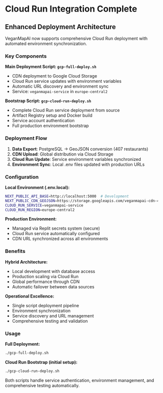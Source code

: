 # Cloud Run Integration Complete

## Enhanced Deployment Architecture

VeganMapAI now supports comprehensive Cloud Run deployment with automated environment synchronization.

### Key Components

**Main Deployment Script: `gcp-full-deploy.sh`**
- CDN deployment to Google Cloud Storage
- Cloud Run service updates with environment variables
- Automatic URL discovery and environment sync
- Service: `veganmapai-service` in `europe-central2`

**Bootstrap Script: `gcp-cloud-run-deploy.sh`**
- Complete Cloud Run service deployment from source
- Artifact Registry setup and Docker build
- Service account authentication
- Full production environment bootstrap

### Deployment Flow

1. **Data Export**: PostgreSQL → GeoJSON conversion (407 restaurants)
2. **CDN Upload**: Global distribution via Cloud Storage
3. **Cloud Run Update**: Service environment variables synchronized
4. **Environment Sync**: Local .env files updated with production URLs

### Configuration

**Local Environment (.env.local):**
```bash
NEXT_PUBLIC_API_BASE=http://localhost:5000  # Development
NEXT_PUBLIC_CDN_GEOJSON=https://storage.googleapis.com/veganmapai-cdn-460216r9/geojson/sofia.geojson
CLOUD_RUN_SERVICE=veganmapai-service
CLOUD_RUN_REGION=europe-central2
```

**Production Environment:**
- Managed via Replit secrets system (secure)
- Cloud Run service automatically configured
- CDN URL synchronized across all environments

### Benefits

**Hybrid Architecture:**
- Local development with database access
- Production scaling via Cloud Run
- Global performance through CDN
- Automatic failover between data sources

**Operational Excellence:**
- Single script deployment pipeline
- Environment synchronization
- Service discovery and URL management
- Comprehensive testing and validation

### Usage

**Full Deployment:**
```bash
./gcp-full-deploy.sh
```

**Cloud Run Bootstrap (initial setup):**
```bash
./gcp-cloud-run-deploy.sh
```

Both scripts handle service authentication, environment management, and comprehensive testing automatically.